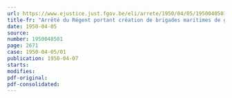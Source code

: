 ```yaml
---
url: https://www.ejustice.just.fgov.be/eli/arrete/1950/04/05/1950040501/justel
title-fr: "Arrêté du Régent portant création de brigades maritimes de gendarmerie (Abrogé par art. 18 de l'AR 14-03-1963)"
date: 1950-04-05
source:
number: 1950040501
page: 2671
case: 1950-04-05/01
publication: 1950-04-07
starts:
modifies:
pdf-original:
pdf-consolidated:
---
```


